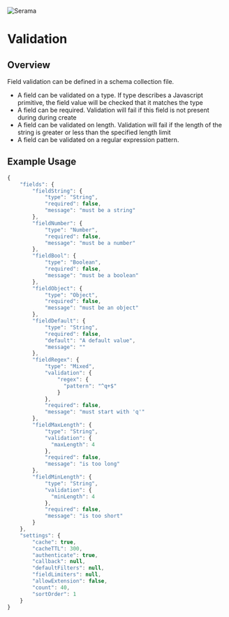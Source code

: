![Serama](../serama.png)

# Validation

## Overview

Field validation can be defined in a schema collection file.

* A field can be validated on a type. If type describes a Javascript primitive, the field value will be checked that it matches the type
* A field can be required. Validation will fail if this field is not present during during create
* A field can be validated on length. Validation will fail if the length of the string is greater or less than the specified length limit
* A field can be validated on a regular expression pattern.

## Example Usage

```js
{
    "fields": {
        "fieldString": {
            "type": "String",
            "required": false,
            "message": "must be a string"
        },
        "fieldNumber": {
            "type": "Number",
            "required": false,
            "message": "must be a number"
        },
        "fieldBool": {
            "type": "Boolean",
            "required": false,
            "message": "must be a boolean"
        },
        "fieldObject": {
            "type": "Object",
            "required": false,
            "message": "must be an object"
        },
        "fieldDefault": {
            "type": "String",
            "required": false,
            "default": "A default value",
            "message": ""
        },
        "fieldRegex": {
            "type": "Mixed",
            "validation": {
                "regex": {
                  "pattern": "^q+$"
                }
            },
            "required": false,
            "message": "must start with 'q'"
        },
        "fieldMaxLength": {
            "type": "String",
            "validation": {
              "maxLength": 4
            },
            "required": false,
            "message": "is too long"
        },
        "fieldMinLength": {
            "type": "String",
            "validation": {
              "minLength": 4
            },
            "required": false,
            "message": "is too short"
        }
    },
    "settings": {
        "cache": true,
        "cacheTTL": 300,
        "authenticate": true,
        "callback": null,
        "defaultFilters": null,
        "fieldLimiters": null,
        "allowExtension": false,
        "count": 40,
        "sortOrder": 1
    }
}
```
